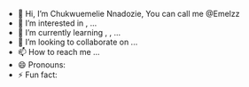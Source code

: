 - 👋 Hi, I’m Chukwuemelie Nnadozie, You can call me @Emelzz
- 👀 I’m interested in <Web> <Development/>, ...
- 🌱 I’m currently learning <Machine> <Learning/>, <Predictive> <Modelling/>, <AI Application in Agro Automation/>...
- 💞️ I’m looking to collaborate on <AI Application in Agro Automation/>...
- 📫 How to reach me ...
- 😄 Pronouns: 
- ⚡ Fun fact: 

<!---
Emelzz/Emelzz is a ✨ special ✨ repository because its `README.md` (this file) appears on your GitHub profile.
You can click the Preview link to take a look at your changes.
--->
